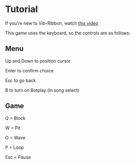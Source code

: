 # Tutorial

If you're new to Vib-Ribbon, watch [this video](https://www.youtube.com/watch?v=cFXz_xKQa40)

This game uses the keyboard, so the controls are as follows:

## Menu

Up and Down to position cursor

Enter to confirm choice

Esc to go back

B to turn on Botplay (in song select)

## Game

Q = Block

W = Pit

O = Wave

P = Loop

Esc = Pause
